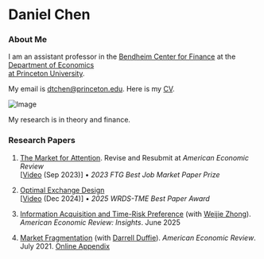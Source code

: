 # Daniel Chen
### About Me

I am an assistant professor in the [Bendheim Center for Finance](https://bcf.princeton.edu) at the [Department of Economics   
at Princeton University](https://economics.princeton.edu). 



My email is dtchen@princeton.edu. Here is my [CV](CVAug2025.pdf).


![Image](https://dtc1995.github.io/danielchenpic.png)

My research is in theory and finance.

### Research Papers
1. [The Market for Attention](https://dtc1995.github.io/attention.html). Revise and Resubmit at *American Economic Review*\
 [[Video](https://www.youtube.com/watch?v=Rl1nHrpZEIA) (Sep 2023)]  <span class="award">• _2023 FTG Best Job Market Paper Prize_</span>
   

2.  [Optimal Exchange Design](https://dtc1995.github.io/OEDOct.pdf)\
 [[Video](https://www.youtube.com/watch?v=ovJwCV2iux0&t=3157s) (Dec 2024)] <span class="award">• _2025 WRDS-TME Best Paper Award_</span>  

3.  [Information Acquisition and Time-Risk Preference](https://dtc1995.github.io/chen-zhong-2025-information-acquisition-and-time-risk-preference.pdf) (with [Weijie Zhong](https://wjzhong.com)). *American Economic Review: Insights*. June 2025
 
4.  [Market Fragmentation](https://www.gsb.stanford.edu/sites/default/files/paper-or-publication/aer.marketfrag.pdf) (with [Darrell Duffie](https://www.darrellduffie.com)). *American Economic Review*. July 2021. [Online Appendix](https://dtc1995.github.io/ChenDuffieOnlineAppendixFeb2021.pdf)  


